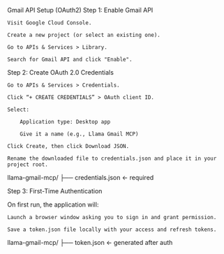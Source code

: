 Gmail API Setup (OAuth2)
Step 1: Enable Gmail API

    Visit Google Cloud Console.

    Create a new project (or select an existing one).

    Go to APIs & Services > Library.

    Search for Gmail API and click "Enable".

Step 2: Create OAuth 2.0 Credentials

    Go to APIs & Services > Credentials.

    Click “+ CREATE CREDENTIALS” > OAuth client ID.

    Select:

        Application type: Desktop app

        Give it a name (e.g., Llama Gmail MCP)

    Click Create, then click Download JSON.

    Rename the downloaded file to credentials.json and place it in your project root.

llama-gmail-mcp/
├── credentials.json  ← required

Step 3: First-Time Authentication

On first run, the application will:

    Launch a browser window asking you to sign in and grant permission.

    Save a token.json file locally with your access and refresh tokens.

llama-gmail-mcp/
├── token.json         ← generated after auth